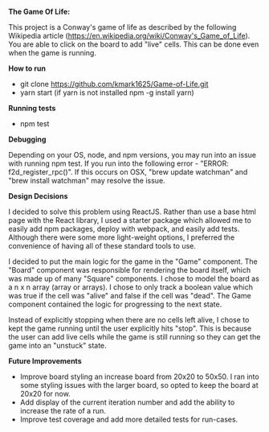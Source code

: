 **The Game Of Life:**

This project is a Conway's game of life as described by the following Wikipedia article (https://en.wikipedia.org/wiki/Conway's_Game_of_Life).  You are able to click on the board to add "live" cells. This can be done even when the game is running.

**How to run**

* git clone https://github.com/kmark1625/Game-of-Life.git
* yarn start (if yarn is not installed npm -g install yarn)

**Running tests**

* npm test

**Debugging**

Depending on your OS, node, and npm versions, you may run into an issue with running npm test.  If you run into the following error - "ERROR: f2d_register_rpc()".  If this occurs on OSX, "brew update watchman" and "brew install watchman" may resolve the issue.

**Design Decisions**

I decided to solve this problem using ReactJS. Rather than use a base html page with the React library, I used a starter package which allowed me to easily add npm packages, deploy with webpack, and easily add tests. Although there were some more light-weight options, I preferred the convenience of having all of these standard tools to use.

I decided to put the main logic for the game in the "Game" component. The "Board" component was responsible for rendering the board itself, which was made up of many "Square" components. I chose to model the board as a n x n array (array or arrays). I chose to only track a boolean value which was true if the cell was "alive" and false if the cell was "dead". The Game component contained the logic for progressing to the next state.

Instead of explicitly stopping when there are no cells left alive, I chose to kept the game running until the user explicitly hits "stop".  This is because the user can add live cells while the game is still running so they can get the game into an "unstuck" state.

**Future Improvements**

* Improve board styling an increase board from 20x20 to 50x50. I ran into some styling issues with the larger board, so opted to keep the board at 20x20 for now.
* Add display of the current iteration number and add the ability to increase the rate of a run.
* Improve test coverage and add more detailed tests for run-cases.
